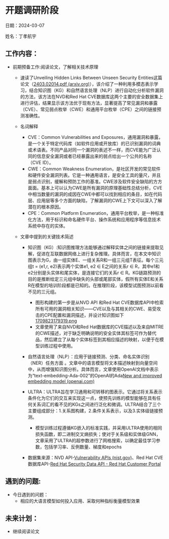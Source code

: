 # 开题调研阶段



日期：2024-03-07

姓名：丁孝航宇

## 工作内容：



- 前期预备工作:阅读论文，了解相关技术原理

  - 速读了Unveiling Hidden Links Between Unseen Security Entities这篇论文（[2403.02014.pdf (arxiv.org)](https://arxiv.org/pdf/2403.02014.pdf)），该介绍了一种利用多模态表示学习，结合知识图（KG）和自然语言处理（NLP）进行自动化分析软件漏洞的方法，该方法在NVD和Red Hat CVE数据库这两个主要的安全数据集上进行评估，结果显示该方法优于现有方法，显著提高了常见漏洞和暴露（CVE）、常见弱点枚举（CWE）和通用平台枚举（CPE）之间的链接预测准确性。

  - 名词解释

    - CVE：Common Vulnerabilities and Exposures，通用漏洞和暴露，是一个关于特定代码库（如软件应用或开放库）的已识别漏洞的词典或术语表。不同产品对同一个漏洞的表述不一样，而CVE能为广泛认同的信息安全漏洞或者已经暴露出来的弱点给出一个公共的名称（CVE ID）。
    - CWE：Common Weakness Enumeration，是社区开发的常见软件和硬件安全漏洞列表。它是一种通用语言，是安全工具的量尺，并且是弱点识别，缓解和预防工作的基准。CWE涉及软件安全缺陷的方方面面。基本上可以认为CWE是所有漏洞的原理基础性总结分析，CVE中相当数量的漏洞的成因在CWE中都可以找到相应的条目，如在代码层、应用层等多个方面的缺陷，了解漏洞的CWE上下文可以深入了解潜在的根本原因。
    - CPE：Common Platform Enumeration，通用平台枚举，是一种标准化方法，用于标识和命名硬件平台、操作系统和应用程序等信息技术系统中存在的实体。

  - 文章中提到的关键技术简述

    - 知识图（KG）:知识图推理方法能够通过解释实体之间的链接来提取见解，促进在互联数据网络上进行复杂推理。具体而言，在本文中知识图表示为G，由一组实体E、一组关系R和一组三元组T表征。每个三元组t = (e1,r, e2)表示两个实体e1, e2 ∈ E之间的关系r ∈ R，其中e1和e2分别是头实体和尾实体，是连接它们的关系r ∈ R。KG链路预测的目的是推断给定三元组中缺失的头部或尾部实体，假所有实体E和关系R在模型的培训阶段都是已知的。在推理阶段，该模型试图预测以前看不见的三元组。 

      - 图形构建的第一步是从NVD API 和Red Hat CVE数据库API中检索所有可用的漏洞相关知识——CVE以及与其相关的CWE、易受攻击的CPE配置和漏洞描述，并设计知识图如下[1709823179319.png](https://postimg.cc/wRRB4Z6M)
      -  文章使用了来自NVD和Red Hat数据库的CVE描述以及来自MITRE的CWE描述，对于缺乏明确说明的安全实体其标签可作为替代品，然后建立了从每个实体标签到其相应描述的映射，以便于在模型训练过程中使用。

    - 自然语言处理（NLP）：应用于链接预测、分类、命名实体识别（NER）任务方面 。文章中的语言模型将文本描述映射到向量空间中，从而增强知识图分析。具体而言，文章使用OpenAI文档中表示为“text-embedding-Ada-002”的OpenAI的Ada[New and improved embedding model (openai.com)](https://openai.com/blog/new-and-improved-embedding-model)

    - ULTRA：ULTRA旨在学习通用和可转移的图表示。它通过将关系表示条件化为它们的交互来实现这一点，使预先训练的模型能够在具有任何关系词汇的看不见的KGs之间进行泛化和微调。ULTRA结合了三个主要组成部分：1.关系图构建，2.条件关系表示，以及3.实体级链接预测。

      - 模型训练过程遵循KG嵌入的标准实践，并采用ULTRA使用的相同损失函数，即二进制交叉熵损失；使对于关系级和实体级GNN，文章采用了ULTRA的超参数进行了网格搜索，以确定最佳学习参数，包括学习率、反例数量、梯度和epochs

    - 数据集来源：NVD API-[Vulnerability APIs (nist.gov)](https://nvd.nist.gov/developers/vulnerabilities)、Red Hat CVE数据库API-[Red Hat Security Data API - Red Hat Customer Portal](https://access.redhat.com/labsinfo/securitydataapi)

      

## 遇到的问题:



- 今日遇到的问题：
  - 相应的大语言模型如何投入应用、采取何种指标衡量模型效果

## 未来计划：



- 继续阅读论文